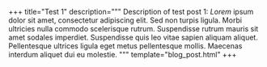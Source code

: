 +++
title="Test 1"
description="""
Description of test post 1: *Lorem* ipsum dolor sit amet, consectetur adipiscing
elit. Sed non turpis ligula. Morbi ultricies nulla commodo scelerisque rutrum.
Suspendisse rutrum mauris sit amet sodales imperdiet. Suspendisse quis leo
vitae sapien aliquam aliquet. Pellentesque ultrices ligula eget metus
pellentesque mollis. Maecenas interdum aliquet dui eu molestie.
"""
template="blog_post.html"
+++



